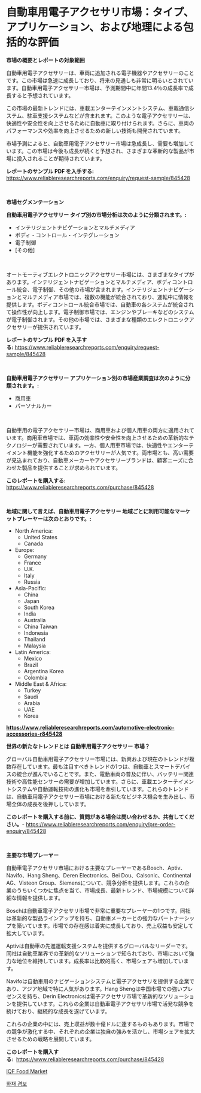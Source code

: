 <p><h1>自動車用電子アクセサリ市場：タイプ、アプリケーション、および地理による包括的な評価</h1></p><p><strong>市場の概要とレポートの対象範囲</strong></p>
<p><p>自動車用電子アクセサリーは、車両に追加される電子機器やアクセサリーのことです。この市場は急速に成長しており、将来の見通しも非常に明るいとされています。自動車用電子アクセサリー市場は、予測期間中に年間13.4％の成長率で成長すると予想されています。</p><p>この市場の最新トレンドには、車載エンターテインメントシステム、車載通信システム、駐車支援システムなどが含まれます。このような電子アクセサリーは、快適性や安全性を向上させるために自動車に取り付けられます。さらに、車両のパフォーマンスや効率を向上させるための新しい技術も開発されています。</p><p>市場予測によると、自動車用電子アクセサリー市場は急成長し、需要も増加しています。この市場は今後も成長が続くと予想され、さまざまな革新的な製品が市場に投入されることが期待されています。</p></p>
<p><strong>レポートのサンプル PDF を入手する:</strong> <a href="https://www.reliableresearchreports.com/enquiry/request-sample/845428">https://www.reliableresearchreports.com/enquiry/request-sample/845428</a></p>
<p>&nbsp;</p>
<p><strong>市場セグメンテーション</strong></p>
<p><strong>自動車用電子アクセサリー タイプ別の市場分析は次のように分類されます。:</strong></p>
<p><ul><li>インテリジェントナビゲーションとマルチメディア</li><li>ボディ・コントロール・インテグレーション</li><li>電子制御</li><li>[その他]</li></ul></p>
<p>&nbsp;</p>
<p><p>オートモーティブエレクトロニックアクセサリー市場には、さまざまなタイプがあります。インテリジェントナビゲーションとマルチメディア、ボディコントロール統合、電子制御、その他の市場が含まれます。インテリジェントナビゲーションとマルチメディア市場では、複数の機能が統合されており、運転中に情報を提供します。ボディコントロール統合市場では、自動車の各システムが統合されて操作性が向上します。電子制御市場では、エンジンやブレーキなどのシステムが電子制御されます。その他の市場では、さまざまな種類のエレクトロニックアクセサリーが提供されています。</p></p>
<p><strong>レポートのサンプル PDF を入手する:</strong>&nbsp;<a href="https://www.reliableresearchreports.com/enquiry/request-sample/845428">https://www.reliableresearchreports.com/enquiry/request-sample/845428</a></p>
<p>&nbsp;</p>
<p><strong> 自動車用電子アクセサリー アプリケーション別の市場産業調査は次のように分類されます。:</strong></p>
<p><ul><li>商用車</li><li>パーソナルカー</li></ul></p>
<p>&nbsp;</p>
<p><p>自動車用の電子アクセサリー市場は、商用車および個人用車の両方に適用されています。商用車市場では、車両の効率性や安全性を向上させるための革新的なテクノロジーが需要されています。一方、個人用車市場では、快適性やエンターテイメント機能を強化するためのアクセサリーが人気です。両市場とも、高い需要が見込まれており、自動車メーカーやアクセサリーブランドは、顧客ニーズに合わせた製品を提供することが求められています。</p></p>
<p><strong>このレポートを購入する:</strong>&nbsp; <a href="https://www.reliableresearchreports.com/purchase/845428">https://www.reliableresearchreports.com/purchase/845428</a></p>
<p>&nbsp;</p>
<p><strong>地域に関して言えば、自動車用電子アクセサリー 地域ごとに利用可能なマーケットプレーヤーは次のとおりです。:</strong></p>
<p><ul>
    <li>
        North America:
        <ul>
            <li>United States</li>
            <li>Canada</li>
        </ul>
    </li>
    <li>
        Europe:
        <ul>
            <li>Germany</li>
            <li>France</li>
            <li>U.K.</li>
            <li>Italy</li>
            <li>Russia</li>
        </ul>
    </li>
    <li>
        Asia-Pacific:
        <ul>
            <li>China</li>
            <li>Japan</li>
            <li>South Korea</li>
            <li>India</li>
            <li>Australia</li>
            <li>China Taiwan</li>
            <li>Indonesia</li>
            <li>Thailand</li>
            <li>Malaysia</li>
        </ul>
    </li>
    <li>
        Latin America:
        <ul>
            <li>Mexico</li>
            <li>Brazil</li>
            <li>Argentina Korea</li>
            <li>Colombia</li>
        </ul>
    </li>
    <li>
        Middle East & Africa:
        <ul>
            <li>Turkey</li>
            <li>Saudi</li>
            <li>Arabia</li>
            <li>UAE</li>
            <li>Korea</li>
        </ul>
    </li>
    </ul></p>
<p><strong><a href="https://www.reliableresearchreports.com/automotive-electronic-accessories-r845428">https://www.reliableresearchreports.com/automotive-electronic-accessories-r845428</a></strong>&nbsp;</p>
<p><strong>世界の新たなトレンドとは 自動車用電子アクセサリー 市場？</strong></p>
<p><p>グローバル自動車用電子アクセサリー市場には、新興および現在のトレンドが複数存在しています。最も注目すべきトレンドの1つは、自動車とスマートデバイスの統合が進んでいることです。また、電動車両の普及に伴い、バッテリー関連技術や高性能センサーの需要が増加しています。さらに、車載エンターテイメントシステムや自動運転技術の進化も市場を牽引しています。これらのトレンドは、自動車用電子アクセサリー市場における新たなビジネス機会を生み出し、市場全体の成長を後押ししています。</p></p>
<p><strong>このレポートを購入する前に、質問がある場合は問い合わせるか、共有してください。</strong>- <a href="https://www.reliableresearchreports.com/enquiry/pre-order-enquiry/845428">https://www.reliableresearchreports.com/enquiry/pre-order-enquiry/845428</a></p>
<p>&nbsp;</p>
<p><strong>主要な市場プレーヤー</strong></p>
<p><p>自動車電子アクセサリ市場における主要なプレーヤーであるBosch、Aptiv、Navifo、Hang Sheng、Deren Electronics、Bei Dou、Calsonic、Continental AG、Visteon Group、Siemensについて、競争分析を提供します。これらの企業のうちいくつかに焦点を当て、市場成長、最新トレンド、市場規模について詳細な情報を提供します。</p><p>Boschは自動車電子アクセサリ市場で非常に重要なプレーヤーの1つです。同社は革新的な製品ラインアップを持ち、自動車メーカーとの強力なパートナーシップを築いています。市場での存在感は着実に成長しており、売上収益も安定して拡大しています。</p><p>Aptivは自動車の先進運転支援システムを提供するグローバルなリーダーです。同社は自動車業界での革新的なソリューションで知られており、市場において強力な地位を維持しています。成長率は比較的高く、市場シェアも増加しています。</p><p>Navifoは自動車用のナビゲーションシステムと電子アクセサリを提供する企業であり、アジア地域で特に人気があります。Hang Shengは中国市場での強いプレゼンスを持ち、Derin Electronicsは電子アクセサリ市場で革新的なソリューションを提供しています。これらの企業は自動車電子アクセサリ市場で活発な競争を続けており、継続的な成長を遂げています。</p><p>これらの企業の中には、売上収益が数十億ドルに達するものもあります。市場での競争が激化する中、それぞれの企業は独自の強みを活かし、市場シェアを拡大させるための戦略を展開しています。</p></p>
<p><strong>このレポートを購入する:</strong>&nbsp;&nbsp;<a href="https://www.reliableresearchreports.com/purchase/845428">https://www.reliableresearchreports.com/purchase/845428</a></p>
<p><p><a href="https://github.com/santosh758595/Market-Research-Report-List-4/blob/main/iqf-food-market.md">IQF Food Market</a></p><p><a href="https://github.com/lzuwsfreyoq70/Market-Research-Report-List-1/blob/main/832952617823.md">화재 경보</a></p></p>